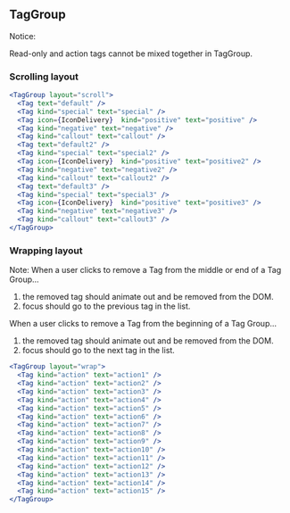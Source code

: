 ## TagGroup
Notice:

Read-only and action tags cannot be mixed together in TagGroup.

### Scrolling layout
```jsx
<TagGroup layout="scroll">
  <Tag text="default" />
  <Tag kind="special" text="special" />
  <Tag icon={IconDelivery}  kind="positive" text="positive" />
  <Tag kind="negative" text="negative" />
  <Tag kind="callout" text="callout" />
  <Tag text="default2" />
  <Tag kind="special" text="special2" />
  <Tag icon={IconDelivery}  kind="positive" text="positive2" />
  <Tag kind="negative" text="negative2" />
  <Tag kind="callout" text="callout2" />
  <Tag text="default3" />
  <Tag kind="special" text="special3" />
  <Tag icon={IconDelivery}  kind="positive" text="positive3" />
  <Tag kind="negative" text="negative3" />
  <Tag kind="callout" text="callout3" />  
</TagGroup>
```
### Wrapping layout

Note: When a user clicks to remove a Tag from the middle or end of a Tag Group…

1. the removed tag should animate out and be removed from the DOM.
2. focus should go to the previous tag in the list.

When a user clicks to remove a Tag from the beginning of a Tag Group…

1. the removed tag should animate out and be removed from the DOM.
2. focus should go to the next tag in the list.
```jsx
<TagGroup layout="wrap">
  <Tag kind="action" text="action1" />
  <Tag kind="action" text="action2" />
  <Tag kind="action" text="action3" />
  <Tag kind="action" text="action4" />
  <Tag kind="action" text="action5" />
  <Tag kind="action" text="action6" />
  <Tag kind="action" text="action7" />
  <Tag kind="action" text="action8" />
  <Tag kind="action" text="action9" />
  <Tag kind="action" text="action10" />
  <Tag kind="action" text="action11" />
  <Tag kind="action" text="action12" />
  <Tag kind="action" text="action13" />
  <Tag kind="action" text="action14" />
  <Tag kind="action" text="action15" />
</TagGroup>
```